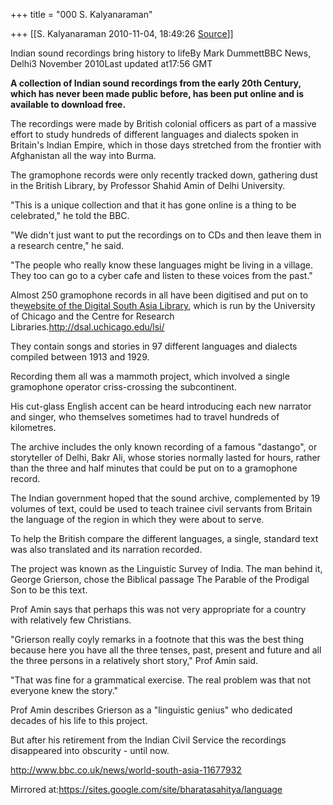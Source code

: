 +++
title = "000 S. Kalyanaraman"

+++
[[S. Kalyanaraman	2010-11-04, 18:49:26 [Source](https://groups.google.com/g/bvparishat/c/AasaOOEdno4)]]



Indian sound recordings bring history to lifeBy Mark DummettBBC News, Delhi3 November 2010Last updated at17:56 GMT

**A collection of Indian sound recordings from the early 20th Century, which has never been made public before, has been put online and is available to download free.**

The recordings were made by British colonial officers as part of a massive effort to study hundreds of different languages and dialects spoken in Britain's Indian Empire, which in those days stretched from the frontier with Afghanistan all the way into Burma.

The gramophone records were only recently tracked down, gathering dust in the British Library, by Professor Shahid Amin of Delhi University.

"This is a unique collection and that it has gone online is a thing to be celebrated," he told the BBC.

"We didn't just want to put the recordings on to CDs and then leave them in a research centre," he said.

"The people who really know these languages might be living in a village. They too can go to a cyber cafe and listen to these voices from the past."

Almost 250 gramophone records in all have been digitised and put on to the[website of the Digital South Asia Library](http://dsal.uchicago.edu/lsi/), which is run by the University of Chicago and the Centre for Research Libraries.<http://dsal.uchicago.edu/lsi/>

They contain songs and stories in 97 different languages and dialects compiled between 1913 and 1929.

Recording them all was a mammoth project, which involved a single gramophone operator criss-crossing the subcontinent.

His cut-glass English accent can be heard introducing each new narrator and singer, who themselves sometimes had to travel hundreds of kilometres.

The archive includes the only known recording of a famous "dastango", or storyteller of Delhi, Bakr Ali, whose stories normally lasted for hours, rather than the three and half minutes that could be put on to a gramophone record.

The Indian government hoped that the sound archive, complemented by 19 volumes of text, could be used to teach trainee civil servants from Britain the language of the region in which they were about to serve.

To help the British compare the different languages, a single, standard text was also translated and its narration recorded.

The project was known as the Linguistic Survey of India. The man behind it, George Grierson, chose the Biblical passage The Parable of the Prodigal Son to be this text.

Prof Amin says that perhaps this was not very appropriate for a country with relatively few Christians.

"Grierson really coyly remarks in a footnote that this was the best thing because here you have all the three tenses, past, present and future and all the three persons in a relatively short story," Prof Amin said.

"That was fine for a grammatical exercise. The real problem was that not everyone knew the story."

Prof Amin describes Grierson as a "linguistic genius" who dedicated decades of his life to this project.

But after his retirement from the Indian Civil Service the recordings disappeared into obscurity - until now.

<http://www.bbc.co.uk/news/world-south-asia-11677932>

  

  

Mirrored at:<https://sites.google.com/site/bharatasahitya/language>

